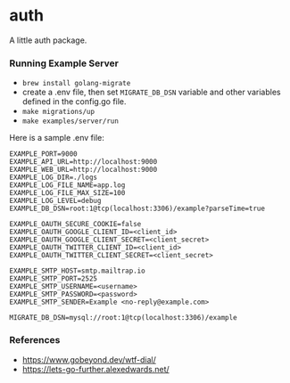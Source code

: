 # auth

A little auth package.

### Running Example Server
- `brew install golang-migrate`
- create a .env file, then set `MIGRATE_DB_DSN` variable and other variables defined in the config.go file.
- `make migrations/up`
- `make examples/server/run`

Here is a sample .env file:

```
EXAMPLE_PORT=9000
EXAMPLE_API_URL=http://localhost:9000
EXAMPLE_WEB_URL=http://localhost:9000
EXAMPLE_LOG_DIR=./logs
EXAMPLE_LOG_FILE_NAME=app.log
EXAMPLE_LOG_FILE_MAX_SIZE=100
EXAMPLE_LOG_LEVEL=debug
EXAMPLE_DB_DSN=root:1@tcp(localhost:3306)/example?parseTime=true

EXAMPLE_OAUTH_SECURE_COOKIE=false
EXAMPLE_OAUTH_GOOGLE_CLIENT_ID=<client_id>
EXAMPLE_OAUTH_GOOGLE_CLIENT_SECRET=<client_secret>
EXAMPLE_OAUTH_TWITTER_CLIENT_ID=<client_id>
EXAMPLE_OAUTH_TWITTER_CLIENT_SECRET=<client_secret>

EXAMPLE_SMTP_HOST=smtp.mailtrap.io
EXAMPLE_SMTP_PORT=2525
EXAMPLE_SMTP_USERNAME=<username>
EXAMPLE_SMTP_PASSWORD=<password>
EXAMPLE_SMTP_SENDER=Example <no-reply@example.com>

MIGRATE_DB_DSN=mysql://root:1@tcp(localhost:3306)/example
```

### References
- https://www.gobeyond.dev/wtf-dial/
- https://lets-go-further.alexedwards.net/